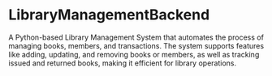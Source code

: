 # LibraryManagementBackend
A Python-based Library Management System that automates the process of managing books, members, and transactions. The system supports features like adding, updating, and removing books or members, as well as tracking issued and returned books, making it efficient for library operations.
